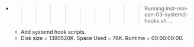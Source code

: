 * >>>>>>>>> Running inst-min-con-03-systemd-hooks.sh ...
  * Add systemd hook scripts.
  * Disk size = 1390520K. Space Used = 76K. Runtime = 00:00:00:00.
